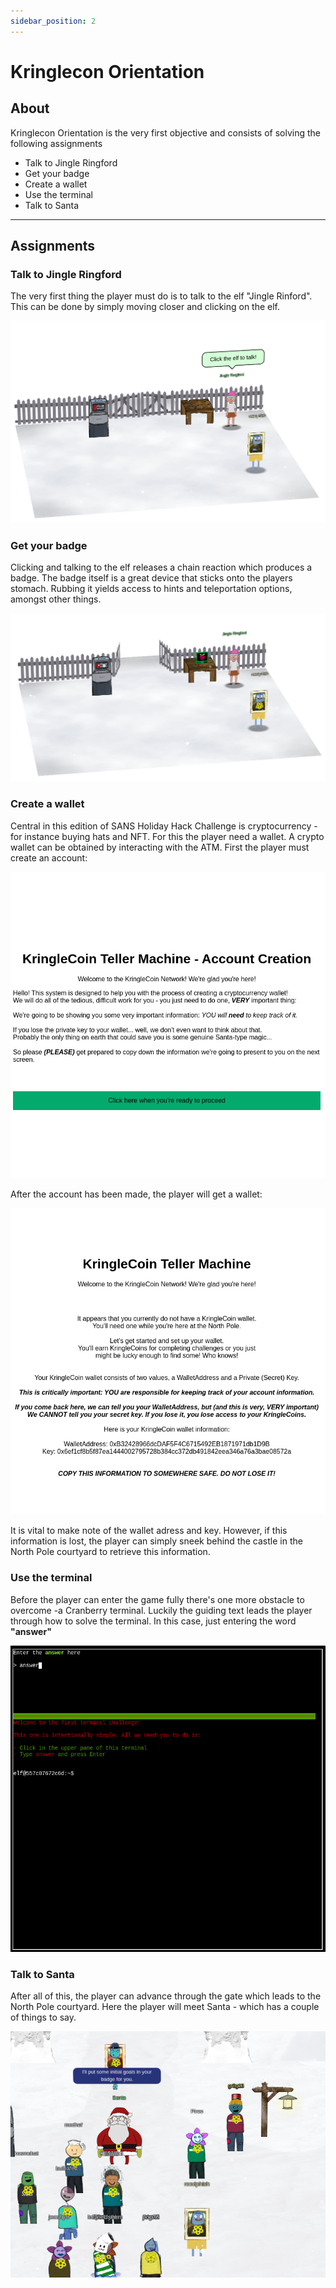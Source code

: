 ```yaml
---
sidebar_position: 2
---
```


# Kringlecon Orientation

## About

Kringlecon Orientation is the very first objective and consists of solving the following assignments

* Talk to Jingle Ringford
* Get your badge
* Create a wallet 
* Use the terminal
* Talk to Santa

****

## Assignments

### Talk to Jingle Ringford

The very first thing the player must do is to talk to the elf "Jingle Rinford". This can be done by simply moving closer and clicking on the elf.

![Talk to Jingle Ringford](/img/challenge-1/game-start.png)

### Get your badge

Clicking and talking to the elf releases a chain reaction which produces a badge. The badge itself is a great device that sticks onto the players stomach. Rubbing it yields access to hints and teleportation options, amongst other things. 

![Create a wallet](/img/challenge-1/got-badge.png)

### Create a wallet

Central in this edition of SANS Holiday Hack Challenge is cryptocurrency - for instance buying hats and NFT. For this the player need a wallet. A crypto wallet can be obtained by interacting with the ATM. First the player must create an account:

![Create a wallet](/img/challenge-1/welcome-screen-wallet.png)

After the account has been made, the player will get a wallet:

![Create a wallet](/img/challenge-1/wallet-data.png)

It is vital to make note of the wallet adress and key. However, if this information is lost, the player can simply sneek behind the castle in the North Pole courtyard to retrieve this information. 

### Use the terminal

Before the player can enter the game fully there's one more obstacle to overcome -a Cranberry terminal. Luckily the guiding text leads the player through how to solve the terminal. In this case, just entering the word **"answer"**

![Use the terminal](/img/challenge-1/first-terminal.png)

### Talk to Santa

After all of this, the player can advance through the gate which leads to the North Pole courtyard. Here the player will meet Santa - which has a couple of things to say.

![Use the terminal](/img/challenge-1/talking-to-santa.png)